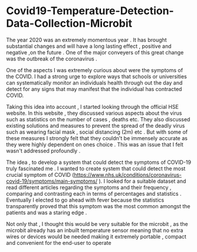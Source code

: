 # Covid19-Temperature-Detection-Data-Collection-Microbit


The year 2020  was an extremely momentous year . It has brought substantial changes and will have a long lasting effect , positive and negative ,on the future . One of the major conveyers of this great change was the outbreak of the coronavirus .  

One of the aspects I was extremely curious about were the symptoms of the COVID. I had a strong urge to explore ways that schools or universities can systematically monitor an individuals health through out the day and detect for any signs that may manifest that the individual has contracted COVID. 

Taking this idea into account , I started looking through the official HSE website. In this website , they discussed various aspects about the virus such as statistics on the number of cases , deaths etc.  They also discussed existing solutions and measures to prevent the spread of the deadly virus such as wearing facial mask , social distancing (2m) etc . But with some of these measures I strongly felt that they couldn't be immensely accurate as they were highly dependent on ones choice . This was an issue that I felt wasn't addressed profoundly .  

The idea , to develop a system that could detect the symptoms of COVID-19 truly fascinated me . I wanted to create system that could detect the most crucial symptom of COVID (https://www.nhs.uk/conditions/coronavirus-covid-19/symptoms/main-symptoms/  ). I looked for a suitable dataset and read different articles regarding the symptoms and their frequency  , comparing and contrasting each in terms of percentages and statistics . Eventually  I elected to go ahead with fever because the statistics transparently proved that this symptom was the most common amongst the patients and was a staring edge .

Not only that , I thought this would be very suitable for the microbit , as the microbit already has an inbuilt temperature sensor meaning that no extra wires or devices would be needed making it extremely portable , compact and convenient for the end-user to operate 
